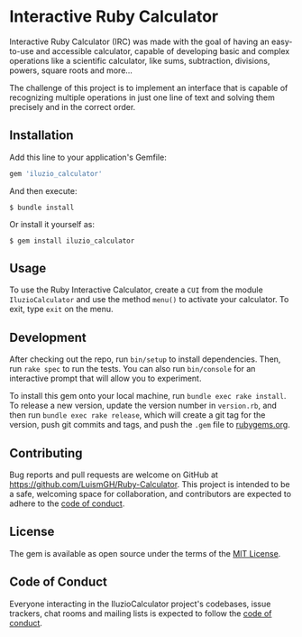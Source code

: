 # Interactive Ruby Calculator

Interactive Ruby Calculator (IRC) was made with the goal of having an easy-to-use and accessible calculator, capable of developing basic and complex operations like a scientific calculator, like sums, subtraction, divisions, powers, square roots and more...

The challenge of this project is to implement an interface that is capable of recognizing multiple operations in just one line of text and solving them precisely and in the correct order.

## Installation

Add this line to your application's Gemfile:

```ruby
gem 'iluzio_calculator'
```

And then execute:

    $ bundle install

Or install it yourself as:

    $ gem install iluzio_calculator

## Usage

To use the Ruby Interactive Calculator, create a `CUI` from the module `IluzioCalculator` and use the method `menu()` to activate your calculator. To exit, type `exit` on the menu.

## Development

After checking out the repo, run `bin/setup` to install dependencies. Then, run `rake spec` to run the tests. You can also run `bin/console` for an interactive prompt that will allow you to experiment.

To install this gem onto your local machine, run `bundle exec rake install`. To release a new version, update the version number in `version.rb`, and then run `bundle exec rake release`, which will create a git tag for the version, push git commits and tags, and push the `.gem` file to [rubygems.org](https://rubygems.org).

## Contributing

Bug reports and pull requests are welcome on GitHub at https://github.com/LuismGH/Ruby-Calculator. This project is intended to be a safe, welcoming space for collaboration, and contributors are expected to adhere to the [code of conduct](https://github.com/LuismGH/iluzio_calculator/blob/master/CODE_OF_CONDUCT.md).


## License

The gem is available as open source under the terms of the [MIT License](https://opensource.org/licenses/MIT).

## Code of Conduct

Everyone interacting in the IluzioCalculator project's codebases, issue trackers, chat rooms and mailing lists is expected to follow the [code of conduct](https://github.com/[USERNAME]/iluzio_calculator/blob/master/CODE_OF_CONDUCT.md).
